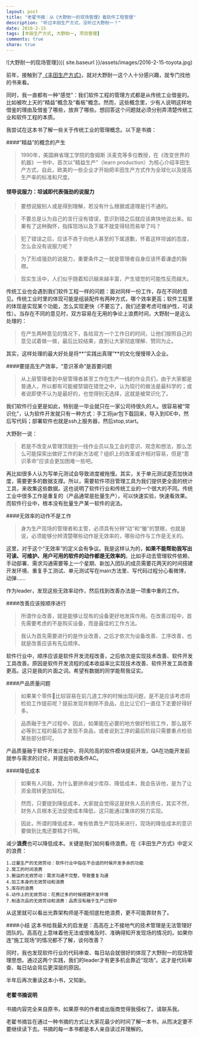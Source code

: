 ```yaml
---
layout: post
title: "老翟书摘：从《大野耐一的现场管理》看软件工程管理"
description: "听过丰田生产方式，没听过大野耐一？"
date: 2016-2-15
tags: [丰田生产方式, 大野耐一, 项目管理]
comments: true
share: true
---
```


![大野耐一的现场管理]({{ site.baseurl }}/assets/images/2016-2-15-toyota.jpg)


前年，接触到了[《丰田生产方式》](http://my.oschina.net/zjzhai/blog/522423)，就对大野耐一这个人十分感兴趣，就专门找他的书来看。

同时，我一直都有一种“感觉”：我们软件工程的管理方式都是从传统工业借鉴的。比如被吹上天的“精益”概念及“看板”概念。然而，这些概念里，少有人说明这样地借鉴的理由及借鉴了哪些，放弃了哪些。想回答这个问题就必须分别弄清楚传统工业和软件工程的本质。

我尝试在这本书了解一些关于传统工业的管理概念。以下是书摘：


####“精益”的概念的产生
>1990年，美国麻省理工学院的詹姆斯 沃麦克等多位教授，在《改变世界的机器》一书中，首次以“精益生产”（learn production）为核心介绍丰田生产方式，自此，欧美的一些企业才开始把丰田生产方式作为全球化以及提高生产率的标准和尺度。


#### 领导说服力：坦诚即代表强劲的说服力

> 要想说服别人或是得到理解，若没有什么根据或道理是行不通的。

> 不要总是认为自己的言行没有错误，意识到错之后就应该爽快地说出来。如果有了这种胸怀，指挥现场以及下属不就变得轻而易举了吗？

> 犯了错误之后，应该不吝于向他人甚至的下属道歉，怀着这样坦诚的态度，怎么会没有说服力呢？

> 为了形成强劲的说服力，重要条件之一就是管理者自身应该怀着谦虚的胸襟。

> 现实生活中，人们似乎随着知识越来越丰富，产生错觉的可能性反而越大。

传统工业也会遇到我们软件工程一样的问题：面对同样一份工作，存在不同的意见。传统工业时里的体现可能是组装配件有两种方式，哪个效率更高；软件工程里的体现是实现某个功能，怎么实现更快（不要忘了，我们还要考虑可维护性，可读性）。当存在不同的意见时，双方容易在无用的争论上浪费时间，大野耐一是这么处理的：

> 在产生两种意见的情况下，各给双方一个工作日的时间，让他们按照自己的意见试着做一做，最后比较结果，直到让大家彻底理解、赞同为止。

其实，这样处理的最大好处是将**“实践出真理”**的文化慢慢带入企业。

####要提高生产效率，“意识革命”是首要问题
> 从上层管理者到中层管理者甚至工作在生产一线的作业员们，由于大家都是普通人，所以都有可能被禁锢在错觉之中，认为现行的做法是最科学的；或者说即使不认为是最好的，也觉得别无选择，这就是被常识化了。

我们软件行业更是如此，特别是一毕业就只在一家公司待很久的人。很容易被“常识化”，认为软件开发就只有一种方式：手工将jar包下载回来，导入到IDE中，然后写代码；部署软件也就是ssh上服务器，然后stop,start。


大野耐一说：
> 若是不改变从管理顶层到一线作业员以及工会的意识、观念和想法，那么怎么可能探索出做好工作的新方法呢？组织上的改革或许相对容易，但是“意识革命”应该会更加困难一些吧。

再比如很多人认为写单元测试会导致进度被拖慢。其实，关于单元测试是否加快进度，需要更多的数据支撑。所以，需要软件项目管理工具为我们提供更全面的统计工具，来收集这些数据。这也说明了软件行业和传统工业的一个很大的不同。传统工业中很多工作是重复的（产品通常是批量生产），可以快速实验，快速看效果。而软件行业中，根本没有批量生产某一软件的说法。



####无效率的动作不是工作

> 身为生产现场的管理者和主管，必须具有分辨“动”和“働”的慧眼，也就是说，必须能够分辨清楚哪些动作是无效率的，哪些动作与工作是无关的。

这里，对于这个“无效率”的定义会有争议。我是这样认为的，**如果不能帮助我写出可读、可维护、用户可用的软件的动作都是无效率的**。比如手动去管理软件依赖、手动部署、需求沟通需要等上一个星期、新加入团队的成员需要花两天的时间搭建开发环境、重复手工测试、单元测试写在main方法里、写代码过程分心看微博，动弹……

作为leader，发现这些无效率动作，然后找到改善办法是一项重中重的工作。

####改善应该按顺序进行

> 所谓作业改善，就是能够让现有的设备更好地发挥作用。在改善过程中，首先需要考虑的不是购买设备，而是最佳的工作方法。

> 我认为首先需要进行的是作业改善，之后才依次为设备改善、工序改善，也就是改善应该有先后顺序。

软件行业中，顺序应该是软件开发流程改善，之后依次是实现技术改善、软件开发工具改善。原因是软件开发流程的成本收益率比实现技术改善、软件开发工具改善更高。这只是我的片面之词。希望有数据的同学能帮我证实。

####产品质量问题

> 如果某个零件比较容易在前几道工序的时候出现问题，是不是应该考虑将检验工作提前呢？提前发现并剔除不良品，总比让它们一直往下走要好得好多。

> 品质融于生产过程中，因此，如果能在必要的地方做好检验工作，那么就不必等到工程的最后才发现不良品，或者说到工序的最后阶段只需要重点检验某些部分即可。

产品质量融于软件开发过程中，将风险高的软件模块提前开发。QA在功能开发前就参与需求的讨论，并提出验收条件AC。

####降低成本

> 如果有人问我，为什么要拼命减少库存、降低成本，我会告诉他，是为了让资金周转更加轻松。

> 然而，只要提到降低成本，大家就会觉得这是财务人员的责任，其实不然，财务人员根本无法促使成本降低，这只能通过集体的努力实现。

> 因此，所谓的降低成本，唯有依靠生产现场来进行，现场的降低成本的意识要做到比鬼还要精才行啊。

减少**浪费**也可以降低成本。关键是我们如何看待浪费。在《丰田生产方式》中定义的浪费：

    1.过量生产的无效劳动：软件行业中指在不合适的时候开发多余的功能
    2.窝工的时间浪费
    3.搬运的无效劳动：需求沟通不完整，导致重复沟通
    4.加工本身的无效劳动和浪费
    5.库存的浪费
    6.动作上的无效劳动：花费过多的时候搭建开发环境
    7.制造次品的无效劳动和浪费：品质没有融于生产过程中

从这里就可以看出光靠架构师是不能彻底杜绝浪费，更不可能靠财务了。


####小结
这本书给我最大的启发是：高高在上不接地气的技术管理是无法管理好团队的。高高在上意味着他无法或很难及时、准确得知开发现场的情况的。如果你连“施工现场”的情况都不了解，谈何改善？

同时，我也发现软件行业的代码审查、每日站会就很好的体现了大野耐一的现场管理思想。通过这两个实践，我们的leader才有更多机会靠近“现场”。这才是代码审查、每日站会背后更深层的原因。

半年后再次重读这本小书，又知新。

#### 老翟书摘说明

书摘内容完全来自原书，如果原书的作者或出版商觉得我侵权了。请联系我。

老翟书摘旨在通过一种书摘的方式让大家花最少的时间了解一本书，从而决定要不要继续读下去。书摘的每一本书都是本人亲自读过并理解的。